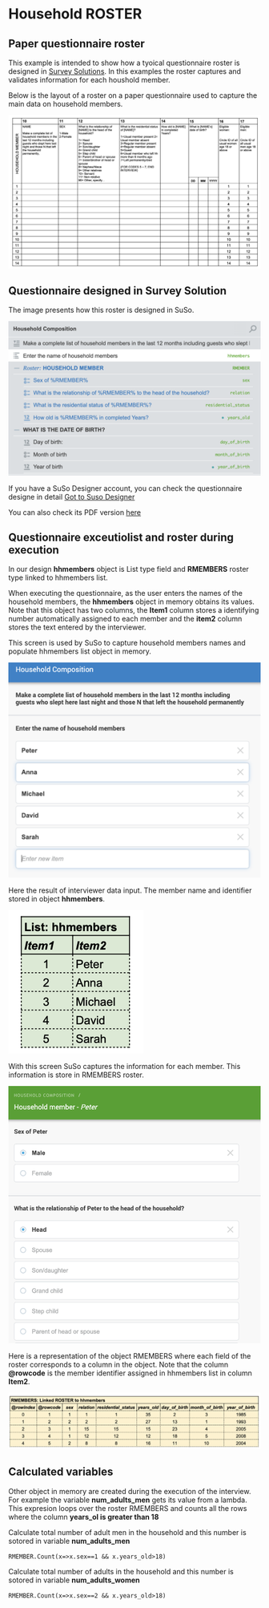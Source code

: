 # Household ROSTER

## Paper questionnaire roster
This example is intended to show how a tyoical questionnaire roster is designed in [Survey Solutions](https://mysurvey.solutions/). In this examples the roster captures and validates information for each houshold member.

Below is the layout of a roster on a paper questionnaire  used to capture the main data on household members.

![Paper questionnaire ROSTER](ht/../images/E1.paperform.jpg)
 
## Questionnaire designed in Survey Solution
The image presents how this roster is designed in SuSo.

![](ht../../images/E1.susu.designer.jpg)

If you have a SuSo Designer account, you can check the questionnaire designe in detail [Got to Suso Designer](https://webtester.mysurvey.solutions/WebTester/Interview/ca6d1e51427945738f2189e69c25b65d/Section/7fa7e4e509e9cf60f8139c9879a456cc_1)

You can also check its PDF version [here](/pdf/SSBE-HouseholdROSTER.pdf)

## Questionnaire exceutiolist and roster during execution

In our design **hhmembers** object is List type field and **RMEMBERS** roster type linked to hhmembers list. 

When executing the questionnaire, as the user enters the names of the household members, the **hhmembers** object in memory obtains its values. Note that this object has two columns, the **Item1** column stores a identifying number automatically assigned to each member and the **item2** column stores the text entered by the interviewer.

This screen is used by SuSo to capture household members names and populate hhmembers list object in memory.

![](ht/../images/E1.suso.hhmemebers.jpg)

Here the result of interviewer data input. The member name and identifier stored in object **hhmembers**.

![](ht/../images/E1.mem.hhmembers.jpg)

With this screen SuSo captures the information for each member. This information is store in RMEMBERS roster.

![](ht/../images/E1.suso.RMEMBERS.jpg)

Here is a representation of the object RMEMBERS where  each field of the roster corresponds to a column in the object. Note that the column **@rowcode** is the member identifier assigned in hhmembers list in column **Item2**.

![](ht/../images/E1.mem.RMEMBERS.jpg)

## Calculated variables 

Other object in memory are created during the execution of the interview. For example the variable **num_adults_men**  gets its value from a lambda. This expresion loops over the roster RMEMBERS and counts all the rows where the column  **years_ol is greater than 18**

Calculate total number of adult men in the household and this number is sotored in variable **num_adults_men**
```
RMEMBER.Count(x=>x.sex==1 && x.years_old>18)
```

Calculate total number of adults in the household and this number is sotored in variable **num_adults_women**
```
RMEMBER.Count(x=>x.sex==2 && x.years_old>18)
```
